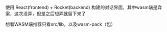 使用 React(frontend) + Rocket(backend) 构建的对话界面，其中wasm端是弃案，这次没弄，但是之后想弄就留下来了

想看WASM端推荐只看src/lib，以及wasm-pack（包）
